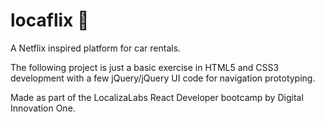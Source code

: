# locaflix 🚗
A Netflix inspired platform for car rentals.

The following project is just a basic exercise in HTML5 and CSS3 development with a few jQuery/jQuery UI code for navigation prototyping.

Made as part of the LocalizaLabs React Developer bootcamp by Digital Innovation One.
